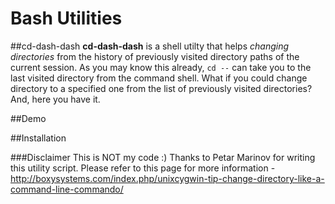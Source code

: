 Bash Utilities
=====

##cd-dash-dash
**cd-dash-dash** is a shell utilty that helps *changing directories* from the history of previously visited directory paths
of the current session. 
As you may know this already, <code>cd --</code> can take you to the last visited directory from the command shell. 
What if you could change directory to a specified one from the list of previously visited directories? And, here you have it.

##Demo

##Installation

###Disclaimer
This is NOT my code :) Thanks to Petar Marinov for writing this utility script. 
Please refer to this page for more information - http://boxysystems.com/index.php/unixcygwin-tip-change-directory-like-a-command-line-commando/  

